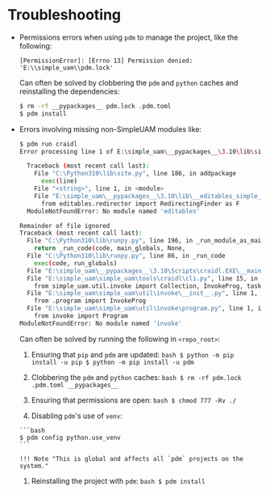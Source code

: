 # Troubleshooting

- Permissions errors when using `pdm` to manage the project, like the following:

  ```
  [PermissionError]: [Errno 13] Permission denied: 'E:\\simple_uam\\pdm.lock'
  ```

  Can often be solved by clobbering the `pdm` and `python` caches and
  reinstalling the dependencies:

  ```bash
  $ rm -rf __pypackages__ pdm.lock .pdm.toml
  $ pdm install
  ```

- Errors involving missing non-SimpleUAM modules like:

  ```bash
  $ pdm run craidl
  Error processing line 1 of E:\simple_uam\__pypackages__\3.10\lib\simple_uam.pth:

    Traceback (most recent call last):
      File "C:\Python310\lib\site.py", line 186, in addpackage
        exec(line)
      File "<string>", line 1, in <module>
      File "E:\simple_uam\__pypackages__\3.10\lib\__editables_simple_uam.py", line 1, in <module>
        from editables.redirector import RedirectingFinder as F
    ModuleNotFoundError: No module named 'editables'

  Remainder of file ignored
  Traceback (most recent call last):
    File "C:\Python310\lib\runpy.py", line 196, in _run_module_as_main
      return _run_code(code, main_globals, None,
    File "C:\Python310\lib\runpy.py", line 86, in _run_code
      exec(code, run_globals)
    File "E:\simple_uam\__pypackages__\3.10\Scripts\craidl.EXE\__main__.py", line 4, in <module>
    File "E:\simple_uam\simple_uam\tools\craidl\cli.py", line 15, in <module>
      from simple_uam.util.invoke import Collection, InvokeProg, task
    File "E:\simple_uam\simple_uam\util\invoke\__init__.py", line 1, in <module>
      from .program import InvokeProg
    File "E:\simple_uam\simple_uam\util\invoke\program.py", line 1, in <module>
      from invoke import Program
  ModuleNotFoundError: No module named 'invoke'
  ```

  Can often be solved by running the following in `<repo_root>`:

    1. Ensuring that `pip` and `pdm` are updated:
      ```bash
      $ python -m pip install -u pip
      $ python -m pip install -u pdm
      ```

    1. Clobbering the `pdm` and `python` caches:
      ```bash
      $ rm -rf pdm.lock .pdm.toml __pypackages__
      ```

    1. Ensuring that permissions are open:
      ```bash
      $ chmod 777 -Rv ./
      ```

    1. Disabling `pdm`'s use of `venv`:

      ```bash
      $ pdm config python.use_venv
      ```

      !!! Note "This is global and affects all `pdm` projects on the system."

    1. Reinstalling the project with `pdm`:
      ```bash
      $ pdm install
      ```
